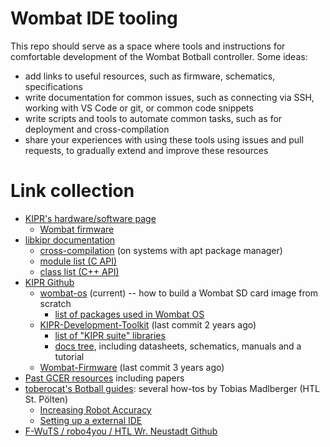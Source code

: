 # Wombat IDE tooling

This repo should serve as a space where tools and instructions for comfortable development of the Wombat Botball controller. Some ideas:

- add links to useful resources, such as firmware, schematics, specifications
- write documentation for common issues, such as connecting via SSH, working with VS Code or git, or common code snippets
- write scripts and tools to automate common tasks, such as for deployment and cross-compilation
- share your experiences with using these tools using issues and pull requests, to gradually extend and improve these resources

# Link collection

- [KIPR's hardware/software page](https://www.kipr.org/kipr/hardware-software)
  - [Wombat firmware](https://www.kipr.org/kipr/hardware-software/kipr-wombat-firmware)
- [libkipr documentation](https://www.kipr.org/doc/index.html)
  - [cross-compilation](https://www.kipr.org/doc/index.html#autotoc_md5) (on systems with apt package manager)
  - [module list (C API)](https://www.kipr.org/doc/modules.html)
  - [class list (C++ API)](https://www.kipr.org/doc/annotated.html)
- [KIPR Github](https://github.com/kipr)
  - [wombat-os](https://github.com/kipr/wombat-os) (current) -- how to build a Wombat SD card image from scratch
    - [list of packages used in Wombat OS](https://github.com/kipr/wombat-os?tab=readme-ov-file#required-packages)
  - [KIPR-Development-Toolkit](https://github.com/kipr/KIPR-Development-Toolkit) (last commit 2 years ago)
    - [list of "KIPR suite" libraries](https://github.com/kipr/KIPR-Development-Toolkit?tab=readme-ov-file#kipr-suite)
    - [docs tree](https://github.com/kipr/KIPR-Development-Toolkit/tree/master/Docs), including datasheets, schematics, manuals and a tutorial
  - [Wombat-Firmware](https://github.com/kipr/Wombat-Firmware) (last commit 3 years ago)
- [Past GCER resources](https://www.kipr.org/gcer/about-gcer/gcer-resources) including papers
- [toberocat's Botball guides](https://toberocat.github.io/libwallaby/): several how-tos by Tobias Madlberger (HTL St. Pölten)
  - [Increasing Robot Accuracy](https://toberocat.github.io/libwallaby/increasing-robot-accuracy.html)
  - [Setting up a external IDE](https://toberocat.github.io/libwallaby/setting-up-a-external-ide.html)
- [F-WuTS / robo4you / HTL Wr. Neustadt Github](https://github.com/orgs/F-WuTS)